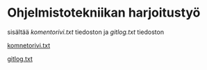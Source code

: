 # Ohjelmistotekniikan harjoitustyö

sisältää _*komentorivi.txt*_ tiedoston ja _*gitlog.txt*_ tiedoston

[komnetorivi.txt](https://github.com/HegePI/ot-harjoitustyo/blob/master/viikko1/laskarit/komentorivi.txt)

[gitlog.txt](https://github.com/HegePI/ot-harjoitustyo/blob/master/viikko1/laskarit/gitlog.txt)

